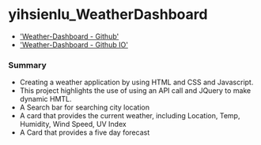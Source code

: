 # yihsienlu_WeatherDashboard

* ['Weather-Dashboard - Github'](https://github.com/alecfirstcode2021/yihsienlu_WeatherDashboard)
* ['Weather-Dashboard - Github IO'](https://alecfirstcode2021.github.io/yihsienlu_WeatherDashboard/)

### Summary

* Creating a weather application by using HTML and CSS and Javascript.
* This project highlights the use of using an API call and JQuery to make dynamic HMTL.
* A Search bar for searching city location
* A card that provides the current weather, including Location, Temp, Humidity, Wind Speed, UV Index 
* A Card that provides a five day forecast 